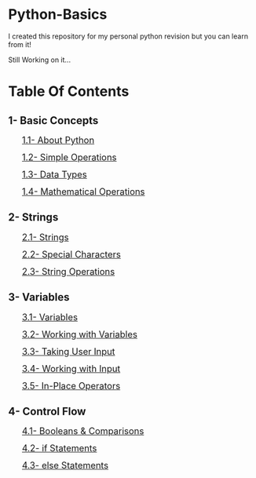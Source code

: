 # Python-Basics
I created this repository for my personal python revision but you can learn from it!

Still Working on it...

# Table Of Contents

## 1- Basic Concepts

&emsp;&emsp;<font size = "4">[1.1- About Python](/1-%20Basic%20Concepts/1.1-%20About%20Python.md)</font>

&emsp;&emsp;<font size = "4">[1.2- Simple Operations](/1-%20Basic%20Concepts/1.2-%20Simple%20Operation.md)</font>

&emsp;&emsp;<font size = "4">[1.3- Data Types](/1-%20Basic%20Concepts/1.3%20-%20Data%20Types.md)</font>

&emsp;&emsp;<font size = "4">[1.4- Mathematical Operations](/1-%20Basic%20Concepts/1.4%20-%20Mathematical%20Operations.md)</font>

## 2- Strings

&emsp;&emsp;<font size = "4">[2.1- Strings](/2-%20Strings/2.1%20-%20Strings.md)</font>

&emsp;&emsp;<font size = "4">[2.2- Special Characters](/2-%20Strings/2.2%20-%20Special%20Characters.md)</font>

&emsp;&emsp;<font size = "4">[2.3- String Operations](/2-%20Strings/2.3%20-%20String%20Operations.md)</font>

## 3- Variables

&emsp;&emsp;<font size = "4">[3.1- Variables](/3%20-%20Variables/3.1%20-%20Variables.md)</font>

&emsp;&emsp;<font size = "4">[3.2- Working with Variables](/3%20-%20Variables/3.2%20-%20Working%20with%20Variables.md)</font>

&emsp;&emsp;<font size = "4">[3.3- Taking User Input](/3%20-%20Variables/3.3%20-%20Taking%20User%20Input.md)</font>

&emsp;&emsp;<font size = "4">[3.4- Working with Input](/3%20-%20Variables/3.4%20-%20Working%20with%20Input.md)</font>

&emsp;&emsp;<font size = "4">[3.5- In-Place Operators](/3%20-%20Variables/3.5%20-%20In-Place%20Operators.md)</font>

## 4- Control Flow

&emsp;&emsp;<font size = "4">[4.1- Booleans & Comparisons](/4-%20Control%20Flow/4.1-%20Booleans%20%26%20Comparisons.md)</font>

&emsp;&emsp;<font size = "4">[4.2- if Statements](/4-%20Control%20Flow/4.2-%20if%20Statements.md)</font>

&emsp;&emsp;<font size = "4">[4.3- else Statements]()</font>
